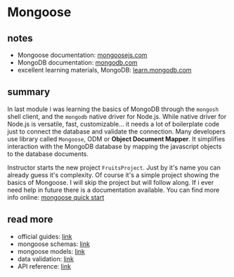 # Mongoose

## notes

- Mongoose documentation: [mongoosejs.com](https://mongoosejs.com/)
- MongoDB documentation: [mongodb.com](https://www.mongodb.com/docs/)
- excellent learning materials, MongoDB: [learn.mongodb.com](https://learn.mongodb.com/)

## summary

In last module i was learning the basics of MongoDB through the `mongosh` shell client, and the `mongodb` native driver for Node.js. While native driver for Node.js is versatile, fast, customizable... it needs a lot of boilerplate code just to connect the database and validate the connection. Many developers use library called `Mongoose`, ODM or **Object Document Mapper**. It simplifies interaction with the MongoDB database by mapping the javascript objects to the database documents.

Instructor starts the new project `FruitsProject`. Just by it's name you can already guess it's complexity. Of course it's a simple project showing the basics of Mongoose. I will skip the project but will follow along. If i ever need help in future there is a documentation available. You can find more info online: [mongoose quick start](https://mongoosejs.com/docs/index.html)

## read more

- official guides: [link](https://mongoosejs.com/docs/guides.html)
- mongoose schemas: [link](https://mongoosejs.com/docs/guide.html)
- mongoose models: [link](https://mongoosejs.com/docs/models.html)
- data validation: [link](https://mongoosejs.com/docs/validation.html)
- API reference: [link](https://mongoosejs.com/docs/api/mongoose.html)
